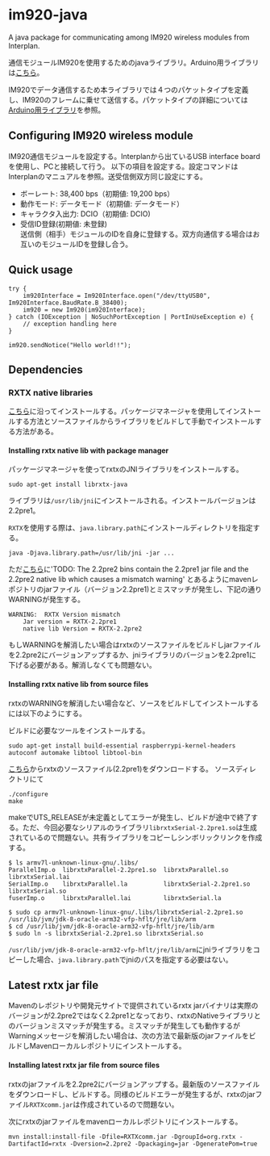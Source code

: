 # im920-java
A java package for communicating among IM920 wireless modules from Interplan.

通信モジュールIM920を使用するためのjavaライブラリ。Arduino用ライブラリは[こちら](https://github.com/tutertlob/im920-arduino)。

IM920でデータ通信するため本ライブラリでは４つのパケットタイプを定義し、IM920のフレームに乗せて送信する。パケットタイプの詳細については[Arduino用ライブラリ](https://github.com/tutertlob/im920-arduino)を参照。

## Configuring IM920 wireless module
IM920通信モジュールを設定する。Interplanから出ているUSB interface boardを使用し、PCと接続して行う。
以下の項目を設定する。設定コマンドはInterplanのマニュアルを参照。送受信側双方同じ設定にする。
* ボーレート: 38,400 bps（初期値: 19,200 bps）
* 動作モード: データモード（初期値: データモード）
* キャラクタ入出力: DCIO（初期値: DCIO)
* 受信ID登録(初期値: 未登録)
  </br>送信側（相手）モジュールのIDを自身に登録する。双方向通信する場合はお互いのモジュールIDを登録し合う。

## Quick usage
```
try {
    im920Interface = Im920Interface.open("/dev/ttyUSB0", Im920Interface.BaudRate.B_38400);
    im920 = new Im920(im920Interface);
} catch (IOException | NoSuchPortException | PortInUseException e) {
    // exception handling here
}

im920.sendNotice("Hello world!!");
 ```

## Dependencies
### RXTX native libraries
[こちら](http://rxtx.qbang.org/wiki/index.php/Installation_on_Linux)に沿ってインストールする。パッケージマネージャを使用してインストールする方法とソースファイルからライブラリをビルドして手動でインストールする方法がある。

#### Installing rxtx native lib with package manager
パッケージマネージャを使ってrxtxのJNIライブラリをインストールする。
````
sudo apt-get install librxtx-java
````
ライブラリは`/usr/lib/jni`にインストールされる。インストールバージョンは2.2pre1。

`RXTX`を使用する際は、`java.library.path`にインストールディレクトリを指定する。
```
java -Djava.library.path=/usr/lib/jni -jar ...
```
ただ[こちら](http://rxtx.qbang.org/wiki/index.php/Download)に'TODO: The 2.2pre2 bins contain the 2.2pre1 jar file and the 2.2pre2 native lib which causes a mismatch warning'
とあるようにmavenレポジトリのjarファイル（バージョン2.2pre1)とミスマッチが発生し、下記の通りWARNINGが発生する。
```
WARNING:  RXTX Version mismatch
	Jar version = RXTX-2.2pre1
	native lib Version = RXTX-2.2pre2
```
もしWARNINGを解消したい場合はrxtxのソースファイルをビルドしjarファイルを2.2pre2にバージョンアップするか、jniライブラリのバージョンを2.2pre1に下げる必要がある。解消しなくても問題ない。


#### Installing rxtx native lib from source files
rxtxのWARNINGを解消したい場合など、ソースをビルドしてインストールするには以下のようにする。

ビルドに必要なツールをインストールする。
```
sudo apt-get install build-essential raspberrypi-kernel-headers autoconf automake libtool libtool-bin
```
[こちら](http://rxtx.qbang.org/wiki/index.php/Download)からrxtxのソースファイル(2.2pre1)をダウンロードする。
ソースディレクトリにて
```
./configure
make
```
makeでUTS_RELEASEが未定義としてエラーが発生し、ビルドが途中で終了する。ただ、今回必要なシリアルのライブラリ`librxtxSerial-2.2pre1.so`は生成されているので問題ない。共有ライブラリをコピーしシンボリックリンクを作成する。
```
$ ls armv7l-unknown-linux-gnu/.libs/
ParallelImp.o  librxtxParallel-2.2pre1.so  librxtxParallel.so        librxtxSerial.lai
SerialImp.o    librxtxParallel.la          librxtxSerial-2.2pre1.so  librxtxSerial.so
fuserImp.o     librxtxParallel.lai         librxtxSerial.la

$ sudo cp armv7l-unknown-linux-gnu/.libs/librxtxSerial-2.2pre1.so /usr/lib/jvm/jdk-8-oracle-arm32-vfp-hflt/jre/lib/arm
$ cd /usr/lib/jvm/jdk-8-oracle-arm32-vfp-hflt/jre/lib/arm
$ sudo ln -s librxtxSerial-2.2pre1.so librxtxSerial.so
```
`/usr/lib/jvm/jdk-8-oracle-arm32-vfp-hflt/jre/lib/arm`にjniライブラリをコピーした場合、`java.library.path`でjniのパスを指定する必要はない。

## Latest rxtx jar file
Mavenのレポジトリや開発元サイトで提供されているrxtx jarバイナリは実際のバージョンが2.2pre2ではなく2.2pre1となっており、rxtxのNativeライブラリとのバージョンミスマッチが発生する。ミスマッチが発生しても動作するがWarningメッセージを解消したい場合は、次の方法で最新版のjarファイルをビルドしMavenローカルレポジトリにインストールする。
#### Installing latest rxtx jar file from source files
rxtxのjarファイルを2.2pre2にバージョンアップする。最新版のソースファイルをダウンロードし、ビルドする。同様のビルドエラーが発生するが、rxtxのjarファイル`RXTXcomm.jar`は作成されているので問題ない。

次にrxtxのjarファイルをmavenローカルレポジトリにインストールする。
```
mvn install:install-file -Dfile=RXTXcomm.jar -DgroupId=org.rxtx -DartifactId=rxtx -Dversion=2.2pre2 -Dpackaging=jar -DgeneratePom=true
```

